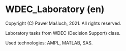 # WDEC_Laboratory (en)
 
 Copyright (C) Paweł Maśluch, 2021. All rights reserved.
 
 Laboratory tasks from WDEC (Decision Support) class.
 
 Used technologies: AMPL, MATLAB, SAS.
